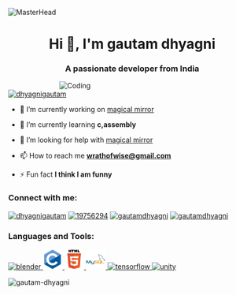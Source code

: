 ![MasterHead](https://thumbs.gfycat.com/ColorlessBitesizedKob-max-1mb.gif)
<h1 align="center">Hi 👋, I'm gautam dhyagni</h1>
<h3 align="center">A passionate developer from India</h3>
<img align="right" alt="Coding" width="400" src="https://thumbs.gfycat.com/GargantuanEvenBufflehead-size_restricted.gif">

<p align="left"> <a href="https://twitter.com/dhyagnigautam" target="blank"><img src="https://img.shields.io/twitter/follow/dhyagnigautam?logo=twitter&style=for-the-badge" alt="dhyagnigautam" /></a> </p>

- 🔭 I’m currently working on [magical mirror](https://github.com/Gautam-Dhyagni/magical-mirror.git)

- 🌱 I’m currently learning **c,assembly**

- 🤝 I’m looking for help with [magical mirror](https://github.com/Gautam-Dhyagni/magical-mirror.git)

- 📫 How to reach me **wrathofwise@gmail.com**

- ⚡ Fun fact **I think I am funny**

<h3 align="left">Connect with me:</h3>
<p align="left">
<a href="https://twitter.com/dhyagnigautam" target="blank"><img align="center" src="https://raw.githubusercontent.com/rahuldkjain/github-profile-readme-generator/master/src/images/icons/Social/twitter.svg" alt="dhyagnigautam" height="30" width="40" /></a>
<a href="https://stackoverflow.com/users/19756294" target="blank"><img align="center" src="https://raw.githubusercontent.com/rahuldkjain/github-profile-readme-generator/master/src/images/icons/Social/stack-overflow.svg" alt="19756294" height="30" width="40" /></a>
<a href="https://fb.com/gautamdhyagni" target="blank"><img align="center" src="https://raw.githubusercontent.com/rahuldkjain/github-profile-readme-generator/master/src/images/icons/Social/facebook.svg" alt="gautamdhyagni" height="30" width="40" /></a>
<a href="https://instagram.com/gautamdhyagni" target="blank"><img align="center" src="https://raw.githubusercontent.com/rahuldkjain/github-profile-readme-generator/master/src/images/icons/Social/instagram.svg" alt="gautamdhyagni" height="30" width="40" /></a>
</p>

<h3 align="left">Languages and Tools:</h3>
<p align="left"> <a href="https://www.blender.org/" target="_blank" rel="noreferrer"> <img src="https://download.blender.org/branding/community/blender_community_badge_white.svg" alt="blender" width="40" height="40"/> </a> <a href="https://www.cprogramming.com/" target="_blank" rel="noreferrer"> <img src="https://raw.githubusercontent.com/devicons/devicon/master/icons/c/c-original.svg" alt="c" width="40" height="40"/> </a> <a href="https://www.w3.org/html/" target="_blank" rel="noreferrer"> <img src="https://raw.githubusercontent.com/devicons/devicon/master/icons/html5/html5-original-wordmark.svg" alt="html5" width="40" height="40"/> </a> <a href="https://www.mysql.com/" target="_blank" rel="noreferrer"> <img src="https://raw.githubusercontent.com/devicons/devicon/master/icons/mysql/mysql-original-wordmark.svg" alt="mysql" width="40" height="40"/> </a> <a href="https://www.tensorflow.org" target="_blank" rel="noreferrer"> <img src="https://www.vectorlogo.zone/logos/tensorflow/tensorflow-icon.svg" alt="tensorflow" width="40" height="40"/> </a> <a href="https://unity.com/" target="_blank" rel="noreferrer"> <img src="https://www.vectorlogo.zone/logos/unity3d/unity3d-icon.svg" alt="unity" width="40" height="40"/> </a> </p>

<p><img align="center" src="https://github-readme-stats.vercel.app/api/top-langs?username=gautam-dhyagni&show_icons=true&locale=en&layout=compact" alt="gautam-dhyagni" /></p>

